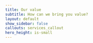 ```yaml
---
title: Our value
subtitle: How can we bring you value?
layout: default
show_sidebar: false
callouts: services_callout
hero_height: is-small
---
```


